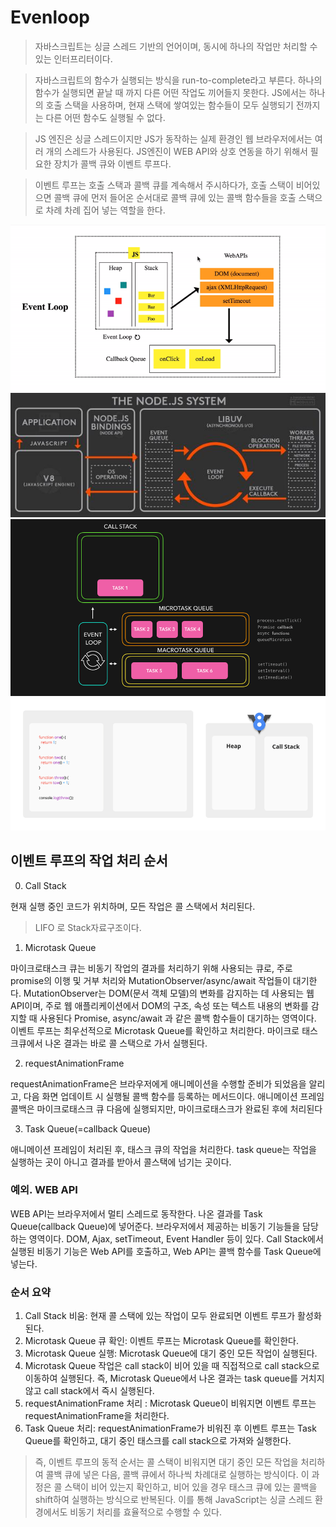 # Evenloop

> 자바스크립트는 싱글 스레드 기반의 언어이며, 동시에 하나의 작업만 처리할 수 있는 인터프리터이다.

> 자바스크립트의 함수가 실행되는 방식을 run-to-complete라고 부른다. 하나의 함수가 실행되면 끝날 때 까지 다른 어떤 작업도 끼어들지 못한다. JS에서는 하나의 호출 스택을 사용하며, 현재 스택에 쌓여있는 함수들이 모두 실행되기 전까지는 다른 어떤 함수도 실행될 수 없다.

> JS 엔진은 싱글 스레드이지만 JS가 동작하는 실제 환경인 웹 브라우저에서는 여러 개의 스레드가 사용된다.
JS엔진이 WEB API와 상호 연동을 하기 위해서 필요한 장치가 콜백 큐와 이벤트 루프다.

> 이벤트 루프는 호출 스택과 콜백 큐를 계속해서 주시하다가, 호출 스택이 비어있으면 콜백 큐에 먼저 들어온 순서대로 콜백 큐에 있는 콜백 함수들을 호출 스택으로 차례 차례 집어 넣는 역할을 한다.

![eventloop1](images/eventloop1.png)
![eventloop2](images/eventloop2.png)
![eventloop3](images/eventloop3.gif)
![eventloop4](images/eventloop4.gif)


## 이벤트 루프의 작업 처리 순서

0. Call Stack

현재 실행 중인 코드가 위치하며, 모든 작업은 콜 스택에서 처리된다.

> LIFO 로 Stack자료구조이다.

1. Microtask Queue

마이크로태스크 큐는 비동기 작업의 결과를 처리하기 위해 사용되는 큐로, 주로 promise의 이행 및 거부 처리와 MutationObserver/async/await 작업들이 대기한다.
MutationObserver는 DOM(문서 객체 모델)의 변화를 감지하는 데 사용되는 웹 API이며, 주로 웹 애플리케이션에서 DOM의 구조, 속성 또는 텍스트 내용의 변화를 감지할 때 사용된다
Promise, async/await 과 같은 콜백 함수들이 대기하는 영역이다.
이벤트 루프는 최우선적으로 Microtask Queue를 확인하고 처리한다.
마이크로 태스크큐에서 나온 결과는 바로 콜 스택으로 가서 실행된다.

2. requestAnimationFrame

requestAnimationFrame은 브라우저에게 애니메이션을 수행할 준비가 되었음을 알리고, 다음 화면 업데이트 시 실행될 콜백 함수를 등록하는 메서드이다.
애니메이션 프레임 콜백은 마이크로태스크 큐 다음에 실행되지만, 마이크로태스크가 완료된 후에 처리된다

3. Task Queue(=callback Queue)

애니메이션 프레임이 처리된 후, 태스크 큐의 작업을 처리한다.
task queue는 작업을 실행하는 곳이 아니고 결과를 받아서 콜스택에 넘기는 곳이다.

### 예외. WEB API

WEB API는 브라우저에서 멀티 스레드로 동작한다. 나온 결과를 Task Queue(callback Queue)에 넣어준다.
브라우저에서 제공하는 비동기 기능들을 담당하는 영역이다. DOM, Ajax, setTimeout, Event Handler 등이 있다. Call Stack에서 실행된 비동기 기능은 Web API를 호출하고, Web API는 콜백 함수를 Task Queue에 넣는다.

### 순서 요약
1. Call Stack 비움: 현재 콜 스택에 있는 작업이 모두 완료되면 이벤트 루프가 활성화된다.
2. Microtask Queue 큐 확인: 이벤트 루프는 Microtask Queue를 확인한다.
3. Microtask Queue 실행: Microtask Queue에 대기 중인 모든 작업이 실행된다.
4. Microtask Queue 작업은 call stack이 비어 있을 때 직접적으로 call stack으로 이동하여 실행된다. 즉, Microtask Queue에서 나온 결과는 task queue를 거치지 않고 call stack에서 즉시 실행된다.
5. requestAnimationFrame 처리 : Microtask Queue이 비워지면 이벤트 루프는 requestAnimationFrame을 처리한다.
6. Task Queue 처리: requestAnimationFrame가 비워진 후 이벤트 루프는 Task Queue를 확인하고, 대기 중인 태스크를 call stack으로 가져와 실행한다.

> 즉, 이벤트 루프의 동적 순서는 콜 스택이 비워지면 대기 중인 모든 작업을 처리하여 콜백 큐에 넣은 다음, 콜백 큐에서 하나씩 차례대로 실행하는 방식이다. 이 과정은 콜 스택이 비어 있는지 확인하고, 비어 있을 경우 태스크 큐에 있는 콜백을 shift하여 실행하는 방식으로 반복된다. 이를 통해 JavaScript는 싱글 스레드 환경에서도 비동기 처리를 효율적으로 수행할 수 있다.
